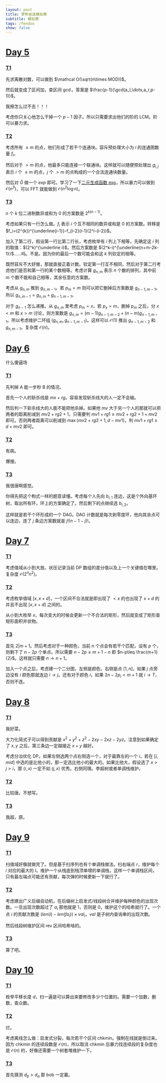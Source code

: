 ```yaml
---
layout: post
title: 梦熊省选模拟赛
subtitle: 模拟赛
tags: /fendou
show: false
---
```


# [Day 5](https://mna.wang/contest/1932)

### [T1](https://mna.wang/contest/1932/problem/1)

先求离散对数，可以做到 $\mathcal O(\sqrt(n\times MOD))$。

然后就变成了区间加，查区间 $\gcd$。答案是 $\frac{p-1}{\gcd(a_l,\dots,a_r,p-1)}$。

我擦怎么过不去！！！

考虑你只关心他怎么干掉一个 $p-1$ 因子。所以只需要求出他们的阶的 LCM。阶可以暴力求。

### [T2](https://mna.wang/contest/1932/problem/2)

考虑所有 $\leq m$ 的点，他们形成了若干个连通块。容斥预处理大小为 $i$ 的连通图数量 $f_i$。

然后对于 $>m$ 的点，他最多只能连接一个联通块。这样就可以随便预处理出 $g_{i,j}$ 表示 $i$ 个 $\leq m$ 的点，$j$ 个 $>m$ 的点构成的一个合法连通块数量。

然后对 $\hat G$ 做一个 $exp$ 即可。学习了一下[二元生成函数 exp](https://www.luogu.com/article/0s9sytid)，所以暴力可以做到 $\mathcal O(n^3)$，可以 FFT 就能做到 $\mathcal O(n^2\log n)$。

### [T3](https://mna.wang/contest/1932/problem/3)

$n$ 个 $k$ 位二进制数异或和为 $0$ 的方案数是 $2^{k(n-1)}$。

考虑如果只有一行怎么做。$f_i$ 表示 $i$ 个互不相同的数异或和是 $0$ 的方案数。转移是 $f_i=(2^{k})^{\underline{i-1}}-f_{i-2}(i-1)(2^i-(i-2))$。

加入了第二行，假设第一行比第二行长，考虑枚举有 $i$ 列上下相等，先确定这 $i$ 列的取值：$(2^k)^{\underline i}$。然后方案数是 $(2^k-i)^{\underline{n+m-2k-1}}$......吗。不是。因为你的最后一个数可能会和这 $k$ 列钦定的相等。

既然容斥不大好做，那就直接正着计数。钦定第一行互不相同，然后对于第二行考虑他们是否和第一行的某个数相等。考虑计算 $g_{n,m}$ 表示 $n$ 个数的排列，其中前 $m$ 个数不能和自己相等，其余任意的方案数。

考虑从 $g_{n,m}$ 推到 $g_{n,m-1}$，若 $p_m=m$ 则可以把它删掉后方案数是 $g_{n-1,m-1}$。所以 $g_{n,m-1}=g_{n,m}+g_{n-1,m-1}$。

对于 $g_{n-1}$ 怎么递推。从 $g_{n,m}$ 里考虑 $p_m=x$，若 $p_x=m$，删掉 $p_m$ 之后，分 $x<m$ 和 $x>m$ 讨论，则方案数是 $g_{n,m}=(m-1)g_{n-1,m-2}+(n-m)g_{n-1,m-1}$。所以考虑维护二环组 $(g_{n,m},g_{n-1,m-1})$。这样可以 $\mathcal O(1)$ 推出 $g_{n-1,m-2}$ 和 $g_{n,m-1}$。复杂度 $\mathcal O(n)$。

# [Day 6](https://mna.wang/contest/1971)

什么傻逼场

### [T1](https://mna.wang/contest/1971/problem/1)

先判掉 A 能一步秒 B 的情况。

首先一个人的斩杀线是 $mx+rg$。容易发现斩杀线大的人一定不会输。

然后判一下斩杀线大的人能不能把他杀掉。如果他 $mv$ 大于另一个人的那就可以把两者的距离削减到 $mv2+rg2+1$，只需要判 $mv1+rg1\geq mv2+rg2+1+mv2$ 即可。否则两者距离可以削减到 $\max(mv2+rg2+1,d-mv1)$，判 $mv1+rg1\geq d+mv2$ 即可。

### [T2](https://mna.wang/contest/1971/problem/2)

有病。

爆搜。

### [T3](https://mna.wang/contest/1971/problem/3)

我很唐啊感觉。

你得先把这个构式一样的题意读懂。考虑每个人先向 $b_{i,1}$ 连边，这是个外向基环树，取出所有环，环上的方案确定了。然后剩下的点继续选 $b_{i,2}$。

这样就是若干个环形成的一个 DAG。DAG 计数就是每次剥零度环，他向其余点可以连边，连了 $j$ 条边方案数就是 $j!(n-1-j)!$。

# [Day 7](https://mna.wang/contest/1972)

### [T1](https://mna.wang/contest/1972/problem/1)

考虑值域从小到大放。状压记录当前 DP 数组的差分值以及上一个关键值在哪里。复杂度 $\mathcal O(2^nn^2)$。

### [T2](https://mna.wang/contest/1972/problem/2)

考虑枚举值域 $[x,x+d]$，一个区间不合法就是即出现了 $<x$ 的也出现了 $x+d$ 的并且不出现 $[x,x+d]$ 之间的。

从小到大枚举 $x$，每次变大的时候会更新一个不合法的矩形，然后就变成了矩形查矩形面积并状物。

### [T3](https://mna.wang/contest/1972/problem/3)

首先 $2\vert m+1$。然后考虑对于一种颜色，当前 $n$ 个点会有若干个匹配，设有 $p$ 个，则剩下了 $n-2p$ 个单点。所以需要 $n-2p\leq m+1-n$ 即 $n-p\leq \frac{m+1}{2}$。这样就只需要 $n\rightarrow n+1$。

加入一个点之后，考虑建一个二分图，左侧是颜色，右侧是点 $[1,n]$，如果 $j$ 点旁边没有 $i$ 颜色那就连边 $i\rightarrow j$。还有对于颜色 $i$，如果 $2n-2p_i<m+1$ 就 $i\rightarrow T$，否则不连。

# [Day 8](https://mna.wang/contest/1992)

### [T1](https://mna.wang/contest/1992/problem/1)

我好菜。

大力化简式子可以得到贡献是 $x^2+y^2+z^2-2xy-2xz-2yz$。注意到如果确定了 $x,y$ 之后，第三条边一定越接近 $x+y$ 越好。

考虑分治优化 DP。如果左侧选两个点右侧选一个，对于最靠左的一个 $i$，若在 $[i,mid]$ 中选的是比他小的，那一定选比他小的最大的。如果比他大，假设选了 $x>j>i$，那 $(i,x)$ 一定不如 $(j,x)$ 优秀。右侧同理。李超树或者单调栈维护。

### [T2](https://mna.wang/contest/1992/problem/2)

比较唐。不想写。

### [T3](https://mna.wang/contest/1992/problem/3)

我超，原。

# [Day 9](https://mna.wang/contest/1993)

### [T1](https://mna.wang/contest/1993/problem/1)

扫值域好像就做完了。但是基于扫序列也有个单调栈做法。扫右端点 $r$，维护每个 $i$ 对应的最大的 $l$。维护一个从栈底到栈顶单增的单调栈，这样一个单调栈区间，只有最左端点可能还有贡献，每次弹的时候更新一下就行了。

### [T2](https://mna.wang/contest/1993/problem/2)

考虑建出广义后缀自动机，在后缀树上启发式/线段树合并维护每种颜色的出现次数。一旦出现次数超过了 $a_i$ 那他就是 $1$，否则是 $0$，维护这个的哈希就行了。一个点 $i$ 的贡献次数是 $(len(i)-len(fa_i))\times val_i$，$val$ 是子树内查询串的出现次数。

然后线段树维护区间 rev 区间哈希啥的。

### [T3](https://mna.wang/contest/1993/problem/3)

算了吧。

# [Day 10](https://mna.wang/contest/2027)

### [T1](https://mna.wang/contest/2027/problem/1)

枚举平移长度 $d$，扫一遍是可以算出来要修改多少个位置的。需要一个加数，删数，查众数。

### [T2](https://mna.wang/contest/2027/problem/2)

烂。

考虑离线怎么做：启发式分裂，每次若干个区间 chkmin。强制在线就是倒过来。因为 chkmin 的连续段数是 $\mathcal O(n)$，所以取消 chkmin 后暴力找连续段的复杂度也是 $\mathcal O(n)$ 的，好像还需要一个树套堆维护一下。

### [T3](https://mna.wang/contest/2028/problem/3)

首先猜测 $d_b>d_a$ 那 bob 一定赢。